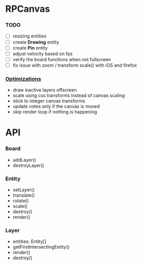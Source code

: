 # RPCanvas
### TODO
- [ ] resizing entities
- [ ] create **Drawing** entity
- [ ] create **Pin** entity
- [ ] adjust velocity based on fps
- [ ] verify the board functions when not fullscreen
- [ ] fix issue with zoom / transform scale() with iOS and firefox

### [Optimizations](https://developer.mozilla.org/en-US/docs/Web/API/Canvas_API/Tutorial/Optimizing_canvas)
- draw inactive layers offscreen
- scale using css transforms instead of canvas scaling
- stick to integer canvas transforms
- update notes only if the canvas is moved
- skip render loop if nothing is happening



# API

### Board 
- addLayer()
- destroyLayer()

### Entity
- setLayer()
- translate()
- rotate()
- scale()
- destroy()
- render()

### Layer
- entities: Entity[]
- getFirstIntersectingEntity()
- render()
- destroy()